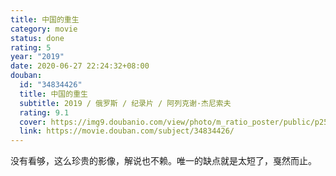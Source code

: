 ```yaml
---
title: 中国的重生
category: movie
status: done
rating: 5
year: "2019"
date: 2020-06-27 22:24:32+08:00
douban:
  id: "34834426"
  title: 中国的重生
  subtitle: 2019 / 俄罗斯 / 纪录片 / 阿列克谢·杰尼索夫
  rating: 9.1
  cover: https://img9.doubanio.com/view/photo/m_ratio_poster/public/p2569864405.jpg
  link: https://movie.douban.com/subject/34834426/
---
```


没有看够，这么珍贵的影像，解说也不赖。唯一的缺点就是太短了，戛然而止。
